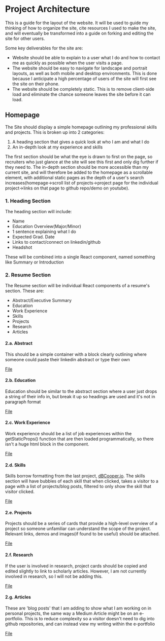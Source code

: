 # Project Architecture

This is a guide for the layout of the website. It will be used to guide my thinking of how to organize the site, cite resources I used to make the site, and will eventually be transformed into a guide on forking and editing the site for other users.

Some key deliverables for the site are:

- Website should be able to explain to a user what I do and how to contact me as quickly as possible when the user visits a page.
- The website should be easy to navigate for landscape and portrait layouts, as well as both mobile and desktop environments. This is done because I anticipate a high percentage of users of the site will first see the site on their phone.
- The website should be completely static. This is to remove client-side load and eliminate the chance someone leaves the site before it can load.

## Homepage

The Site should display a simple homepage outlining my professional skills and projects. This is broken up into 2 categories:

1. A heading section that gives a quick look at who I am and what I do
2. An in-depth look at my experience and skills

The first section should be what the eye is drawn to first on the page, so recruiters who just glance at the site will see this first and only dig further if they need to. The in-depth section should be more accessible than my current site, and will therefore be added to the homepage as a scrollable element, with additional static pages as the depth of a user's search increases(homepage->scroll list of projects->project page for the individual project->links on that page to github repo/demo on youtube).

### 1. Heading Section

The heading section will include:

- Name
- Education Overview(Major/Minor)
- 1 sentence explaining what I do
- Expected Grad. Date
- Links to contact/connect on linkedin/github
- Headshot

These will be combined into a single React component, named something like Summary or Introduction

### 2. Resume Section

The Resume section will be individual React components of a resume's section. These are:

- Abstract/Executive Summary
- Education
- Work Experience
- Skills
- Projects
- Research
- Articles

#### 2.a. Abstract

This should be a simple container with a block clearly outlining where someone could paste their linkedin abstract or type their own

[File](link-to-file)

#### 2.b. Education

Education should be similar to the abstract section where a user just drops a string of their info in, but break it up so headings are used and it's not in paragraph format

[File](link-to-file)

#### 2.c. Work Experience

Work experience should be a list of job experiences within the getStaticProps() function that are then loaded programmatically, so there isn't a huge html block in the component.

[File](link-to-file)

#### 2.d. Skills

Skills borrow formatting from the last project, [dBCooper.io](https://github.com/dBCooper2/dBCooper.io). The skills section will have bubbles of each skill that when clicked, takes a visitor to a page with a list of projects/blog posts, filtered to only show the skill that visitor clicked.

[File](link-to-file)

#### 2.e. Projects

Projects should be a series of cards that provide a high-level overview of a project so someone unfamiliar can understand the scope of the project. Relevant links, demos and images(if found to be useful) should be attached.

[File](link-to-file)

#### 2.f. Research

If the user is involved in research, project cards should be copied and edited slightly to link to scholarly articles. However, I am not currently involved in research, so I will not be adding this.

[File](link-to-file)

#### 2.g. Articles

These are 'blog posts' that I am adding to show what I am working on in personal projects, the same way a Medium Article might be on an e-portfolio. This is to reduce complexity so a visitor doesn't need to dig into github repositories, and can instead view my writing within the e-portfolio

[File](link-to-file)